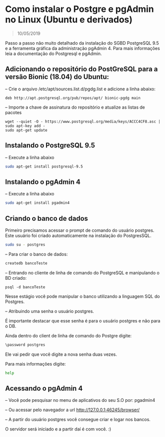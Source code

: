 # Como instalar o Postgre e pgAdmin no Linux (Ubuntu e derivados)

> 10/05/2019

Passo a passo não muito detalhado da instalação do SGBD PostgreSQL 9.5 e a ferramenta gráfica da administração pgAdmin 4. Para mais informações leia a documentação do Postgresql e pgAdmin.

## Adicionando o repositório do PostGreSQL para a versão Bionic (18.04) do Ubuntu:

– Crie o arquivo /etc/apt/sources.list.d/pgdg.list e adicione a linha abaixo:

```code
deb http://apt.postgresql.org/pub/repos/apt/ bionic-pgdg main
```

– Importe a chave de assinatura do repositório e atualize as listas de pacotes

```code
wget --quiet -O - https://www.postgresql.org/media/keys/ACCC4CF8.asc | sudo apt-key add -
sudo apt-get update
```

## Instalando o PostgreSQL 9.5

– Execute a linha abaixo

```bash
sudo apt-get install postgresql-9.5
```

## Instalando o pgAdmin 4

– Execute a linha abaixo

```bash
sudo apt-get install pgadmin4
```

## Criando o banco de dados

Primeiro precisamos acessar o prompt de comando do usuário postgres. Este usuário foi criado automaticamente na instalação do PostgresSQL.

```bash
sudo su - postgres
```

– Para criar o banco de dados:

```bash
createdb bancoTeste
```

– Entrando no cliente de linha de comando do PostgreSQL e manipulando o BD criado:

```code
psql -d bancoTeste
```

Nesse estágio você pode manipular o banco utilizando a linguagem SQL do Postgres.

– Atribuindo uma senha o usuário postgres.

É importante destacar que esse senha é para o usuário postgres e não para o DB.

Ainda dentro do client de linha de comando do Postgre digite:

```bash
\password postgres
```

Ele vai pedir que você digite a nova senha duas vezes.

Para mais informações digite:

```bash
help
```

## Acessando o pgAdmin 4

– Você pode pesquisar no menu de aplicativos do seu S.O por: pgadmin4

– Ou acessar pelo navegador a url http://127.0.0.1:46245/browser/

– A partir do usuário postgres você consegue criar e logar nos bancos.

O servidor será iniciado e a partir daí é com você. :)
